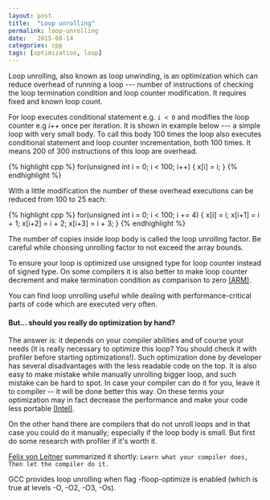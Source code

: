 ```yaml
---
layout: post
title:  "Loop unrolling"
permalink: loop-unrolling
date:   2015-08-14
categories: cpp
tags: [optimization, loop]
---
```

Loop unrolling, also known as loop unwinding, is an optimization which can reduce overhead of running a loop --- number of instructions of checking the loop termination condition and loop counter modification. It requires fixed and known loop count.

For loop executes conditional statement e.g. <code>i < 0</code> and modifies the loop counter e.g <em>i++</em> once per iteration. It is shown in example below --- a simple loop with very small body. To call this body 100 times the loop also executes conditional statement and loop counter incrementation, both 100 times. It means 200 of 300 instructions of this loop are overhead.

{% highlight cpp %}
for(unsigned int i = 0; i < 100; i++)
{
   x[i] = i;
}
{% endhighlight %}

With a little modification the number of these overhead executions can be reduced from 100 to 25 each:

{% highlight cpp %}
for(unsigned int i = 0; i < 100; i += 4)
{
   x[i]   = i;
   x[i+1] = i + 1;
   x[i+2] = i + 2;
   x[i+3] = i + 3;
}
{% endhighlight %}

The number of copies inside loop body is called the loop unrolling factor. Be careful while choosing unrolling factor to not exceed the array bounds.

To ensure your loop is optimized use unsigned type for loop counter instead of signed type. On some compilers it is also better to make loop counter decrement and make termination condition as comparison to zero <a href="http://infocenter.arm.com/help/index.jsp?topic=/com.arm.doc.dui0205j/CJAJACCH.html">(ARM)</a>.

You can find loop unrolling useful while dealing with performance-critical parts of code which are executed very often. 

#### But... should you really do optimization by hand?

The answer is: it depends on your compiler abilities and of course your needs (it is really necessary to optimize this loop? You should check it with profiler before starting optimizations!). Such optimization done by developer has several disadvantages with the less readable code on the top. It is also easy to make mistake while manually unrolling bigger loop, and such mistake can be hard to spot. In case your compiler can do it for you, leave it to compiler -- it will be done better this way. On these terms your optimization may in fact decrease the performance and make your code less portable <a href="https://software.intel.com/en-us/articles/avoid-manual-loop-unrolling">(Intel)</a>.

On the other hand there are compilers that do not unroll loops and in that case you could do it manually; especially if the loop body is small. But first do some research with profiler if it's worth it.

<a href="http://www.linux-kongress.org/2009/slides/compiler_survey_felix_von_leitner.pdf">Felix von Leitner</a> summarized it shortly:
`Learn what your compiler does, Then let the compiler do it.`


GCC provides loop unrolling when flag -floop-optimize is enabled (which is true at levels -O, -O2, -O3, -Os).